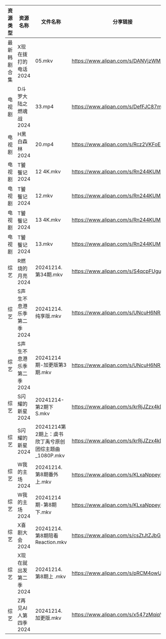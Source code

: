 | 资源类型   | 资源名称            | 文件名称                                 | 分享链接                                 | 更新时间                |
| ------ | --------------- | ------------------------------------ | ------------------------------------ | ------------------- |
| 最新韩剧合集 | X现在拨打的电话2024    | 05.mkv                               | https://www.alipan.com/s/DANVjzWMEL4 | 2024-12-14 00:06:24 |
| 电视剧    | D斗罗大陆之燃魂战2024   | 33.mp4                               | https://www.alipan.com/s/DefFJC87mhM | 2024-12-14 12:05:18 |
| 电视剧    | H黑白森林2024       | 20.mp4                               | https://www.alipan.com/s/Rcz2VKFoEbH | 2024-12-14 12:05:34 |
| 电视剧    | T饕餮记2024        | 12 4K.mkv                            | https://www.alipan.com/s/Rn244KUMhV7 | 2024-12-14 14:06:30 |
| 电视剧    | T饕餮记2024        | 12.mkv                               | https://www.alipan.com/s/Rn244KUMhV7 | 2024-12-14 14:06:30 |
| 电视剧    | T饕餮记2024        | 13 4K.mkv                            | https://www.alipan.com/s/Rn244KUMhV7 | 2024-12-14 14:06:30 |
| 电视剧    | T饕餮记2024        | 13.mkv                               | https://www.alipan.com/s/Rn244KUMhV7 | 2024-12-14 14:06:29 |
| 综艺     | R燃烧的月亮2024      | 20241214.第34期.mkv                    | https://www.alipan.com/s/S4qcpFUguQa | 2024-12-14 14:07:50 |
| 综艺     | S声生不息港乐季第二季2024 | 20241214.纯享版.mkv                     | https://www.alipan.com/s/UNcuH6NR3w3 | 2024-12-14 14:07:55 |
| 综艺     | S声生不息港乐季第二季2024 | 20241214期-加更版第3期.mkv                 | https://www.alipan.com/s/UNcuH6NR3w3 | 2024-12-14 14:07:55 |
| 综艺     | S闪耀的新星2024      | 20241214-第2期下S.mkv                   | https://www.alipan.com/s/krRjJZzx4kD | 2024-12-14 14:08:03 |
| 综艺     | S闪耀的新星2024      | 20241214第2期上：虞书欣丁禹兮原创团综主题曲_1080P.mkv | https://www.alipan.com/s/krRjJZzx4kD | 2024-12-14 14:08:03 |
| 综艺     | W我的主场2024       | 20241214.第8期番外上.mkv                  | https://www.alipan.com/s/KLxaNppeykr | 2024-12-14 14:08:21 |
| 综艺     | W我的主场2024       | 20241214期-第8期下.mkv                   | https://www.alipan.com/s/KLxaNppeykr | 2024-12-14 14:08:21 |
| 综艺     | X喜剧大会2024       | 20241214.第8期陪看Reaction.mkv           | https://www.alipan.com/s/csZtJtZJbGQ | 2024-12-14 14:08:27 |
| 综艺     | X现在就出发第二季2024   | 20241214.第8期上 .mkv                   | https://www.alipan.com/s/pRCM4owUWkM | 2024-12-14 16:08:29 |
| 综艺     | Z再见AI人第四季2024   | 20241214.加更版.mkv                     | https://www.alipan.com/s/x547zMqipVp | 2024-12-14 14:08:35 |

